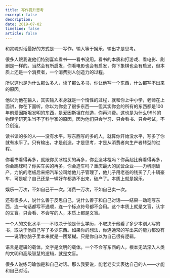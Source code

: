 ```yaml
---
title: 写作提升思考
excerpt: false
description: 
date: 2019-07-02
timeline: false
article: false
---
```


和灵魂对话最好的方式是——写作。输入等于娱乐，输出才是思考。

很多人跟我说他们特别喜欢看书——看书没用。看书的本质和打游戏、看电影、刷剧是一样的。当然会有所启发，你看电影也会有启发，你下象棋也会有启发，但本质上还是一个消费者，一个消费别人创造力的过程。

所以这也是为什么那么多人，读了那么多书，你让他写一个东西，什么都写不出来的原因。

他以为他在输入，其实输入本身就是一个惰性的过程，就和你上中小学，老师在上面讲，你在下面听。你以为你会了很多东西——但其实你会的所有的东西都是100年前爱因斯坦发明的东西，是爱因斯坦在创造，你再消费。这也是为什么99%的物理学研究生当不了科学家的原因，因为他们只会学习、只会看书、只会考试，不会创造。

读书读的多的人——没有水平。写东西写的多的人，就算你开始没水平，写多了你就有水平了。只有输出，才是创造，才是思考，才是从消费者向生产者转型的过程。

你看书看得再多，就跟你买冰棍买的再多，你会造冰棍吗？你英超比赛看得再多，你会踢球吗？你买车买的再多，你会造车吗？重庆最大的民营企业——力帆刚破产，力帆的老板后来把汽车公司给他儿子管理了，他儿子用老爸的钱买了几十辆豪车，可是呢？自己还是一辆好车都造不出来，破产了。本质上就是娱乐。

娱乐一万次，不如自己干一次。消费一万次，不如自己卖一次。

还有很多人，说什么善于反思自己，说什么善于和自己对话——结果一动笔写东西，连一句话都写不通顺，连一个标点符号都不会用。这个本质上就是文盲，认字的文盲。只会看、不会写的人，本质上都是文盲。

一个人的文化水平——不取决于他是什么学历，不取决于他看了多少本别人写的书，取决于他自己写了多少东西。如果你的想法，你连通常的写出来的能力都没有——说明你脑子里本来就是一团浆糊。只是你自以为自己很有逻辑。

语言是逻辑的载体，文字是文明的载体。一个不会写东西的人，根本无法深入人类的文明和高级智慧的逻辑，就是文盲。

很多人说练习瑜伽是和自己对话。那么我要说，能老老实实表达自己的人——才能和自己对话。